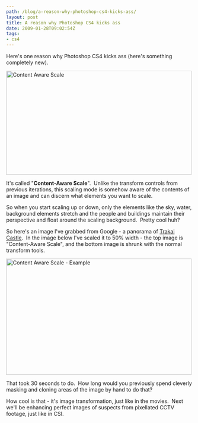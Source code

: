 ```yaml
---
path: /blog/a-reason-why-photoshop-cs4-kicks-ass/
layout: post
title: A reason why Photoshop CS4 kicks ass
date: 2009-01-28T09:02:54Z
tags:
- cs4
---
```


Here's one reason why Photoshop CS4 kicks ass (here's something completely new).

<img class="alignnone size-full wp-image-652" title="Content Aware Scale" src="http://uploads.psyked.co.uk/2009/01/contentawarescale.jpg" alt="Content Aware Scale" width="500" height="280" />

It's called "<strong>Content-Aware Scale</strong>".  Unlike the transform controls from previous iterations, this scaling mode is somehow aware of the contents of an image and can discern what elements you want to scale.

So when you start scaling up or down, only the elements like the sky, water, background elements stretch and the people and buildings maintain their perspective and float around the scaling background.  Pretty cool huh?

So here's an image I've grabbed from Google - a panorama of <a href="http://en.wikipedia.org/wiki/Trakai_Island_Castle" target="_blank">Trakai Castle</a>.  In the image below I've scaled it to 50% width - the top image is "Content-Aware Scale", and the bottom image is shrunk with the normal transform tools.

<img class="alignnone size-full wp-image-651" title="Content Aware Scale - Example" src="http://uploads.psyked.co.uk/2009/01/contentawareexample.jpg" alt="Content Aware Scale - Example" width="500" height="313" />

That took 30 seconds to do.  How long would you previously spend cleverly masking and cloning areas of the image by hand to do that?

How cool is that - it's image transformation, just like in the movies.  Next we'll be enhancing perfect images of suspects from pixellated CCTV footage, just like in CSI.